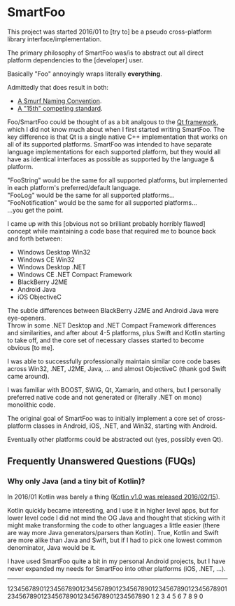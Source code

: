 
# SmartFoo

This project was started 2016/01 to [try to] be a pseudo cross-platform library
interface/implementation.

The primary philosophy of SmartFoo was/is to abstract out all direct platform
dependencies to the [developer] user.

Basically "Foo" annoyingly wraps literally **everything**.

Admittedly that does result in both:
* [A Smurf Naming Convention](https://blog.codinghorror.com/new-programming-jargon/).
* [A "15th" competing standard](https://xkcd.com/927/).

Foo/SmartFoo could be thought of as a bit analgous to the [Qt framework](https://doc.qt.io/qt-6/qt-intro.html),
which I did not know much about when I first started writing SmartFoo. The key
difference is that Qt is a single native C++ implementation that works on all
of its supported platforms. SmartFoo was intended to have separate language
implementations for each supported platform, but they would all have as
identical interfaces as possible as supported by the language & platform.

"FooString" would be the same for all supported platforms, but implemented in
each platform's preferred/default language.  
"FooLog" would be the same for all supported platforms...  
"FooNotification" would be the same for all supported platforms...  
...you get the point.

I came up with this [obvious not so brilliant probably horribly flawed] concept
while maintaining a code base that required me to bounce back and forth between:
* Windows Desktop Win32
* Windows CE Win32
* Windows Desktop .NET
* Windows CE .NET Compact Framework
* BlackBerry J2ME
* Android Java
* iOS ObjectiveC

The subtle differences between BlackBerry J2ME and Android Java were
eye-openers.  
Throw in some .NET Desktop and .NET Compact Framework differences and
similarities, and after about 4-5 platforms, plus Swift and Kotlin starting to
take off, and the core set of necessary classes started to become obvious [to
me].

I was able to successfully professionally maintain similar core code bases
across Win32, .NET, J2ME, Java, ... and almost ObjectiveC (thank god Swift came
around).

I was familiar with BOOST, SWIG, Qt, Xamarin, and others, but I personally
preferred native code and not generated or (literally .NET on mono) monolithic
code.

The original goal of SmartFoo was to initially implement a core set of
cross-platform classes in Android, iOS, .NET, and Win32, starting with Android.

Eventually other platforms could be abstracted out (yes, possibly even Qt).

## Frequently Unanswered Questions (FUQs)

### Why only Java (and a tiny bit of Kotlin)?

In 2016/01 Kotlin was barely a thing ([Kotlin v1.0 was released 2016/02/15](https://en.wikipedia.org/wiki/Kotlin_(programming_language)#Development)).
   
Kotlin quickly became interesting, and I use it in higher level apps, but for
lower level code I did not mind the OG Java and thought that sticking with it
might make transforming the code to other languages a little easier (there are
way more Java generators/parsers than Kotlin). True, Kotlin and Swift are more
alike than Java and Swift, but if I had to pick one lowest common denominator,
Java would be it.

I have used SmartFoo quite a bit in my personal Android projects, but I have
never expanded my needs for SmartFoo into other platforms (iOS, .NET, ...).

---

1234567890123456789012345678901234567890123456789012345678901234567890123456789012345678901234567890
         1         2         3         4         5         6         7         8         9         0
